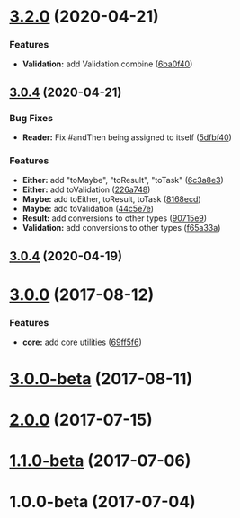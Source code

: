 <a name="3.2.0"></a>
# [3.2.0](https://github.com/dustinws/zoom/compare/v3.1.0...v3.2.0) (2020-04-21)


### Features

* **Validation:** add Validation.combine ([6ba0f40](https://github.com/dustinws/zoom/commit/6ba0f40))



<a name="3.0.4"></a>
## [3.0.4](https://github.com/dustinws/zoom/compare/v3.0.0...v3.0.4) (2020-04-21)


### Bug Fixes

* **Reader:** Fix #andThen being assigned to itself ([5dfbf40](https://github.com/dustinws/zoom/commit/5dfbf40))


### Features

* **Either:** add "toMaybe", "toResult", "toTask" ([6c3a8e3](https://github.com/dustinws/zoom/commit/6c3a8e3))
* **Either:** add toValidation ([226a748](https://github.com/dustinws/zoom/commit/226a748))
* **Maybe:** add toEither, toResult, toTask ([8168ecd](https://github.com/dustinws/zoom/commit/8168ecd))
* **Maybe:** add toValidation ([44c5e7e](https://github.com/dustinws/zoom/commit/44c5e7e))
* **Result:** add conversions to other types ([90715e9](https://github.com/dustinws/zoom/commit/90715e9))
* **Validation:** add conversions to other types ([f65a33a](https://github.com/dustinws/zoom/commit/f65a33a))



<a name="3.0.4"></a>
## [3.0.4](https://github.com/dustinws/zoom/compare/v3.0.0...v3.0.4) (2020-04-19)



<a name="3.0.0"></a>
# [3.0.0](https://github.com/dustinws/zoom/compare/v3.0.0-beta...v3.0.0) (2017-08-12)


### Features

* **core:** add core utilities ([69ff5f6](https://github.com/dustinws/zoom/commit/69ff5f6))



<a name="3.0.0-beta"></a>
# [3.0.0-beta](https://github.com/dustinws/zoom/compare/v2.0.0...v3.0.0-beta) (2017-08-11)



<a name="2.0.0"></a>
# [2.0.0](https://github.com/dustinws/zoom/compare/v1.1.0-beta...v2.0.0) (2017-07-15)



<a name="1.1.0-beta"></a>
# [1.1.0-beta](https://github.com/dustinws/zoom/compare/v1.0.0-beta...v1.1.0-beta) (2017-07-06)



<a name="1.0.0-beta"></a>
# 1.0.0-beta (2017-07-04)



